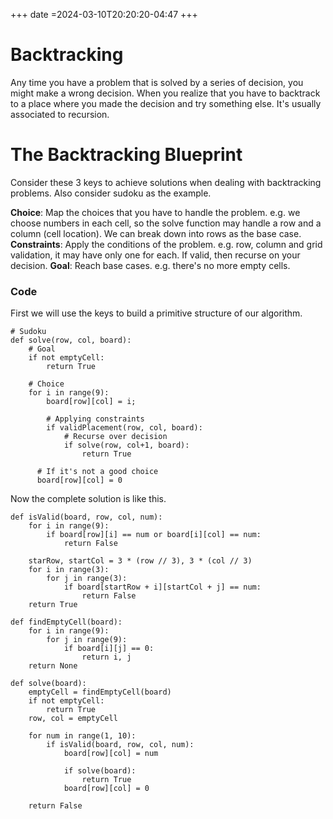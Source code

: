 +++
date =2024-03-10T20:20:20-04:47
+++
# Backtracking
Any time you have a problem that is solved by a series of decision, you might make a wrong decision. When you realize that you have to backtrack to a place where you made the decision and try something else. It's usually associated to recursion.

# The Backtracking Blueprint
Consider these 3 keys to achieve solutions when dealing with backtracking problems. Also consider sudoku as the example.

**Choice**: Map the choices that you have to handle the problem. e.g. we choose numbers in each cell, so the solve function may handle a row and a column (cell location). We can break down into rows as the base case.
**Constraints**: Apply the conditions of the problem. e.g. row, column and grid validation, it may have only one for each. If valid, then recurse on your decision.
**Goal**: Reach base cases. e.g. there's no more empty cells.

### Code
First we will use the keys to build a primitive structure of our algorithm.
```
# Sudoku
def solve(row, col, board):
    # Goal
    if not emptyCell:
        return True

    # Choice
    for i in range(9):
        board[row][col] = i;

        # Applying constraints
        if validPlacement(row, col, board):
            # Recurse over decision
            if solve(row, col+1, board):
                return True

      # If it's not a good choice
      board[row][col] = 0
```
Now the complete solution is like this.
```
def isValid(board, row, col, num):
    for i in range(9):
        if board[row][i] == num or board[i][col] == num:
            return False

    starRow, startCol = 3 * (row // 3), 3 * (col // 3)
    for i in range(3):
        for j in range(3):
            if board[startRow + i][startCol + j] == num:
                return False
    return True

def findEmptyCell(board):
    for i in range(9):
        for j in range(9):
            if board[i][j] == 0:
                return i, j
    return None

def solve(board):
    emptyCell = findEmptyCell(board)
    if not emptyCell:
        return True
    row, col = emptyCell

    for num in range(1, 10):
        if isValid(board, row, col, num):
            board[row][col] = num

            if solve(board):
                return True
            board[row][col] = 0

    return False
```
